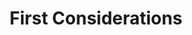 ---
layout: "redirect"
redirect: "/docs/first-considerations/what-is.html"
title: "First Considerations"
weight: 1
---